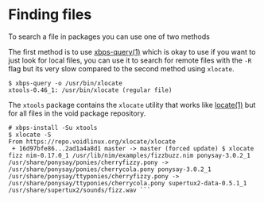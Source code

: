 # Finding files

To search a file in packages you can use one of two methods

The first method is to use
[xbps-query(1)](https://man.voidlinux.org/xbps-query.1) which is okay
to use if you want to just look for local files, you can use it to
search for remote files with the `-R` flag but its very slow compared
to the second method using `xlocate`.

```
$ xbps-query -o /usr/bin/xlocate
xtools-0.46_1: /usr/bin/xlocate (regular file)
```

The `xtools` package contains the `xlocate` utility that works like
[locate(1)](https://man.voidlinux.org/locate.1) but for all files in
the void package repository.

```
# xbps-install -Su xtools
$ xlocate -S
From https://repo.voidlinux.org/xlocate/xlocate
 + 16d97bfe86...2ad1a4a8d1 master -> master (forced update) $ xlocate
fizz nim-0.17.0_1 /usr/lib/nim/examples/fizzbuzz.nim ponysay-3.0.2_1
/usr/share/ponysay/ponies/cherryfizzy.pony ->
/usr/share/ponysay/ponies/cherrycola.pony ponysay-3.0.2_1
/usr/share/ponysay/ttyponies/cherryfizzy.pony ->
/usr/share/ponysay/ttyponies/cherrycola.pony supertux2-data-0.5.1_1
/usr/share/supertux2/sounds/fizz.wav ```
